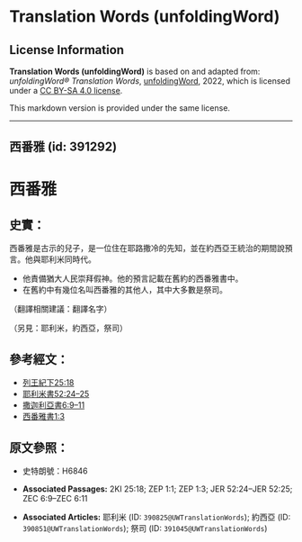 # Translation Words (unfoldingWord)

## License Information

**Translation Words (unfoldingWord)** is based on and adapted from: _unfoldingWord® Translation Words_, [unfoldingWord](https://unfoldingword.org/utw), 2022, which is licensed under a [CC BY-SA 4.0 license](https://creativecommons.org/licenses/by-sa/4.0/legalcode.en).

This markdown version is provided under the same license.



--------------------------------

## 西番雅 (id: 391292)

西番雅
===

史實：
---

西番雅是古示的兒子，是一位住在耶路撒冷的先知，並在約西亞王統治的期間說預言。他與耶利米同時代。

* 他責備猶大人民崇拜假神。他的預言記載在舊約的西番雅書中。
* 在舊約中有幾位名叫西番雅的其他人，其中大多數是祭司。

（翻譯相關建議：翻譯名字）

（另見：耶利米，約西亞，祭司）

參考經文：
-----

* [列王紀下25:18](https://ref.ly/2Kgs25:18)
* [耶利米書52:24–25](https://ref.ly/Jer52:24-Jer52:25)
* [撒迦利亞書6:9–11](https://ref.ly/Zech6:9-Zech6:11)
* [西番雅書1:3](https://ref.ly/Zeph1:3)

原文參照：
-----

* 史特朗號：H6846

* **Associated Passages:** 2KI 25:18; ZEP 1:1; ZEP 1:3; JER 52:24–JER 52:25; ZEC 6:9–ZEC 6:11
* **Associated Articles:** 耶利米 (ID: `390825@UWTranslationWords`); 約西亞 (ID: `390851@UWTranslationWords`); 祭司 (ID: `391045@UWTranslationWords`)

